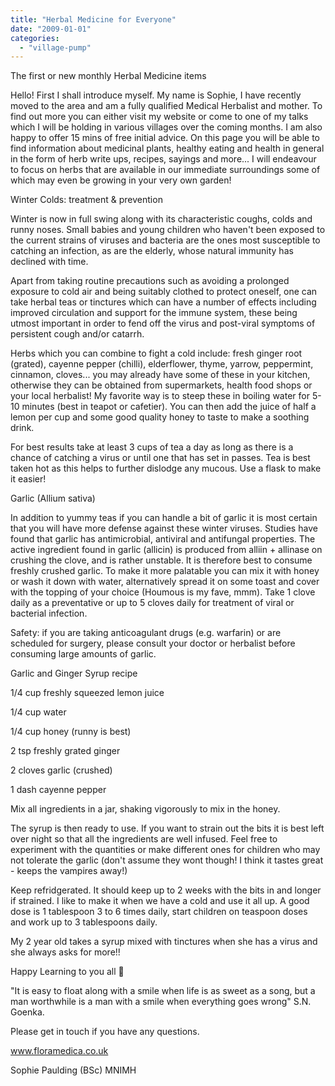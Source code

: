 ```yaml
---
title: "Herbal Medicine for Everyone"
date: "2009-01-01"
categories: 
  - "village-pump"
---
```


The first or new monthly Herbal Medicine items

Hello! First I shall introduce myself. My name is Sophie, I have recently moved to the area and am a fully qualified Medical Herbalist and mother. To find out more you can either visit my website or come to one of my talks which I will be holding in various villages over the coming months. I am also happy to offer 15 mins of free initial advice. On this page you will be able to find information about medicinal plants, healthy eating and health in general in the form of herb write ups, recipes, sayings and more... I will endeavour to focus on herbs that are available in our immediate surroundings some of which may even be growing in your very own garden!

Winter Colds: treatment & prevention

Winter is now in full swing along with its characteristic coughs, colds and runny noses. Small babies and young children who haven't been exposed to the current strains of viruses and bacteria are the ones most susceptible to catching an infection, as are the elderly, whose natural immunity has declined with time.

Apart from taking routine precautions such as avoiding a prolonged exposure to cold air and being suitably clothed to protect oneself, one can take herbal teas or tinctures which can have a number of effects including improved circulation and support for the immune system, these being utmost important in order to fend off the virus and post-viral symptoms of persistent cough and/or catarrh.

Herbs which you can combine to fight a cold include: fresh ginger root (grated), cayenne pepper (chilli), elderflower, thyme, yarrow, peppermint, cinnamon, cloves... you may already have some of these in your kitchen, otherwise they can be obtained from supermarkets, health food shops or your local herbalist! My favorite way is to steep these in boiling water for 5-10 minutes (best in teapot or cafetier). You can then add the juice of half a lemon per cup and some good quality honey to taste to make a soothing drink.

For best results take at least 3 cups of tea a day as long as there is a chance of catching a virus or until one that has set in passes. Tea is best taken hot as this helps to further dislodge any mucous. Use a flask to make it easier!

Garlic (Allium sativa)

In addition to yummy teas if you can handle a bit of garlic it is most certain that you will have more defense against these winter viruses. Studies have found that garlic has antimicrobial, antiviral and antifungal properties. The active ingredient found in garlic (allicin) is produced from alliin + allinase on crushing the clove, and is rather unstable. It is therefore best to consume freshly crushed garlic. To make it more palatable you can mix it with honey or wash it down with water, alternatively spread it on some toast and cover with the topping of your choice (Houmous is my fave, mmm). Take 1 clove daily as a preventative or up to 5 cloves daily for treatment of viral or bacterial infection.

Safety: if you are taking anticoagulant drugs (e.g. warfarin) or are scheduled for surgery, please consult your doctor or herbalist before consuming large amounts of garlic.

Garlic and Ginger Syrup recipe

1/4 cup freshly squeezed lemon juice

1/4 cup water

1/4 cup honey (runny is best)

2 tsp freshly grated ginger

2 cloves garlic (crushed)

1 dash cayenne pepper

Mix all ingredients in a jar, shaking vigorously to mix in the honey.

The syrup is then ready to use. If you want to strain out the bits it is best left over night so that all the ingredients are well infused. Feel free to experiment with the quantities or make different ones for children who may not tolerate the garlic (don't assume they wont though! I think it tastes great - keeps the vampires away!)

Keep refridgerated. It should keep up to 2 weeks with the bits in and longer if strained. I like to make it when we have a cold and use it all up. A good dose is 1 tablespoon 3 to 6 times daily, start children on teaspoon doses and work up to 3 tablespoons daily.

My 2 year old takes a syrup mixed with tinctures when she has a virus and she always asks for more!!

Happy Learning to you all 

"It is easy to float along with a smile when life is as sweet as a song, but a man worthwhile is a man with a smile when everything goes wrong" S.N. Goenka.

Please get in touch if you have any questions.

www.floramedica.co.uk

Sophie Paulding (BSc) MNIMH
